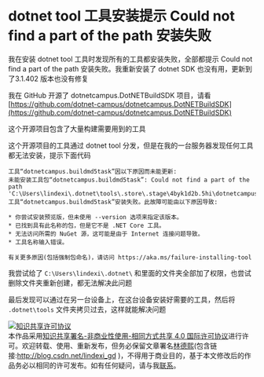 # dotnet tool 工具安装提示 Could not find a part of the path 安装失败

我在安装 dotnet tool 工具时发现所有的工具都安装失败，全部都提示 Could not find a part of the path 安装失败。我重新安装了 dotnet SDK 也没有用，更新到了3.1.402 版本也没有修复

<!--more-->
<!-- 发布 -->

我在 GitHub 开源了 dotnetcampus.DotNETBuildSDK 项目，请看 [https://github.com/dotnet-campus/dotnetcampus.DotNETBuildSDK](https://github.com/dotnet-campus/dotnetcampus.DotNETBuildSDK) 

这个开源项目包含了大量构建需要用到的工具

这个开源项目的工具通过 dotnet tool 分发，但是在我的一台服务器发现任何工具都无法安装，提示下面代码

```
工具“dotnetcampus.buildmd5task”因以下原因而未能更新:
未能安装工具包“dotnetcampus.buildmd5task”: Could not find a part of the path 'C:\Users\lindexi\.dotnet\tools\.store\.stage\4byk1d2b.5hi\dotnetcampus.buildmd5task'.
工具“dotnetcampus.buildmd5task”安装失败。此故障可能由以下原因导致:

* 你尝试安装预览版，但未使用 --version 选项来指定该版本。
* 已找到具有此名称的包，但是它不是 .NET Core 工具。
* 无法访问所需的 NuGet 源，这可能是由于 Internet 连接问题导致。
* 工具名称输入错误。

有关更多原因(包括强制包命名)，请访问 https://aka.ms/failure-installing-tool
```

我尝试给了 `C:\Users\lindexi\.dotnet\` 和里面的文件夹全部加了权限，也尝试删除文件夹重新创建，都无法解决此问题

最后发现可以通过在另一台设备上，在这台设备安装好需要的工具，然后将 `.dotnet\tools` 文件夹拷贝过去，这样就能解决问题

<a rel="license" href="http://creativecommons.org/licenses/by-nc-sa/4.0/"><img alt="知识共享许可协议" style="border-width:0" src="https://licensebuttons.net/l/by-nc-sa/4.0/88x31.png" /></a><br />本作品采用<a rel="license" href="http://creativecommons.org/licenses/by-nc-sa/4.0/">知识共享署名-非商业性使用-相同方式共享 4.0 国际许可协议</a>进行许可。欢迎转载、使用、重新发布，但务必保留文章署名[林德熙](http://blog.csdn.net/lindexi_gd)(包含链接:http://blog.csdn.net/lindexi_gd )，不得用于商业目的，基于本文修改后的作品务必以相同的许可发布。如有任何疑问，请与我[联系](mailto:lindexi_gd@163.com)。 
